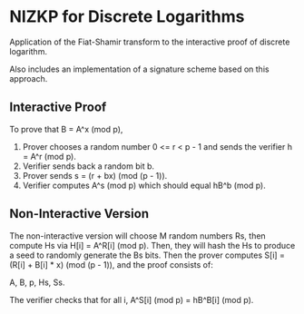 # NIZKP for Discrete Logarithms

Application of the Fiat-Shamir transform to the interactive proof of discrete logarithm.

Also includes an implementation of a signature scheme based on this approach.

## Interactive Proof

To prove that B = A^x (mod p),

1. Prover chooses a random number 0 <= r < p - 1 and sends the verifier h = A^r (mod p).
2. Verifier sends back a random bit b.
3. Prover sends s = (r + bx) (mod (p - 1)).
4. Verifier computes A^s (mod p) which should equal hB^b (mod p).

## Non-Interactive Version

The non-interactive version will choose M random numbers Rs, then compute Hs
via H[i] = A^R\[i\] (mod p). Then, they will hash the Hs to produce a seed to
randomly generate the Bs bits. Then the prover computes S[i] = (R[i] + B[i] *
x) (mod (p - 1)), and the proof consists of:

A, B, p, Hs, Ss.

The verifier checks that for all i, A^S\[i\] (mod p) = hB^B\[i\] (mod p).

